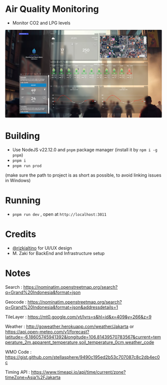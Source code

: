 # Air Quality Monitoring
- Monitor CO2 and LPG levels

![image](https://github.com/ramdanirfox/air-quality-monitoring/blob/main/public/images/splash.png)

# Building
- Use NodeJS v22.12.0 and `pnpm` package manager (install it by `npm i -g pnpm`)
- `pnpm i`
- `pnpm run prod`

(make sure the path to project is as short as possible, to avoid linking issues in Windows)

# Running
- `pnpm run dev` , open at `http://localhost:3011`

# Credits
- [@rizkialtino](https://github.com/rizkialtino) for UI/UX design
- M. Zaki for BackEnd and Infrastructure setup

# Notes
Search : https://nominatim.openstreetmap.org/search?q=Grand%20Indonesia&format=json

Geocode : https://nominatim.openstreetmap.org/search?q=Grand%20Indonesia&format=json&addressdetails=1

TileLayer : https://mt0.google.com/vt/lyrs=s&hl=id&x=409&y=266&z=9

Weather : http://goweather.herokuapp.com/weather/Jakarta or https://api.open-meteo.com/v1/forecast?latitude=-6.18605745941392&longitude=106.81439570783567&current=temperature_2m,apparent_temperature,soil_temperature_0cm,weather_code

WMO Code : https://gist.github.com/stellasphere/9490c195ed2b53c707087c8c2db4ec0c

Timing API : https://www.timeapi.io/api/time/current/zone?timeZone=Asia%2FJakarta
